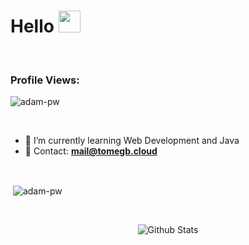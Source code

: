 # Hello <img src="https://github.com/TheDudeThatCode/TheDudeThatCode/blob/master/Assets/Hi.gif" width="35" />
<br>
<p align="right"> <h3>Profile Views:</h3> <img src="https://komarev.com/ghpvc/?username=yazui9&label=Profile%20views&color=0e75b6&style=flat"
    alt="adam-pw" /> 
  </p>
<br>

- 📝 I’m currently learning Web Development and Java
- 📩 Contact: **mail@tomegb.cloud**

<br>
<p>&nbsp;<img align="center" src="https://github-readme-stats.vercel.app/api?username=tomegb&show_icons=true&locale=en&bg_color=0d1117&text_color=ffffff&repo=convoychat"
    alt="adam-pw" /></p>
<br>

<p align="center">
        <img src="https://raw.githubusercontent.com/bornmay/bornmay/Update/svg/Bottom.svg" alt="Github Stats" />
</p>
